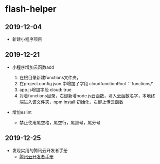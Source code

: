 # flash-helper
##  2019-12-04
- 新建小程序项目

## 2019-12-21
- 小程序增加云函数add
    1. 在根目录新建functions文件夹，
    2. 在project.config.json 中增加了字段 cloudfunctionRoot：'functions/' 
    3. app.js增加字段 cloud: true
    4. 对着functions目录，右键新增node.js云函数，填入云函数名字，本地终端进入该文件夹，npm install 初始化，右键上传云函数

- 增加eslint
    - 禁止使用尾空格，尾空行，尾逗号，尾分号

## 2019-12-25
- 发现实用的腾讯云开发者手册
    - [腾讯云开发者手册](https://cloud.tencent.com/developer/devdocs)